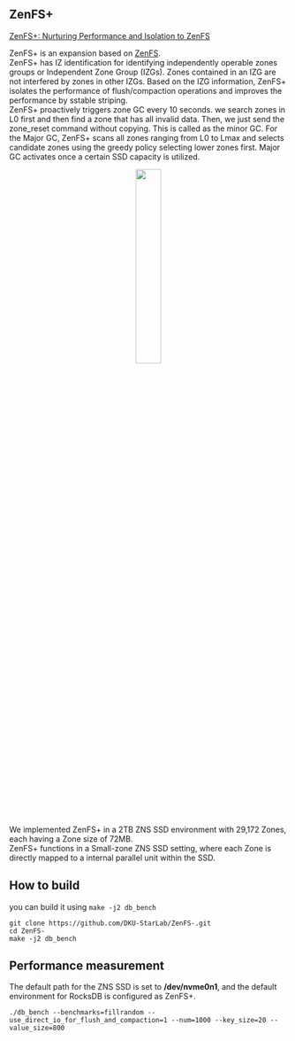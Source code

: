 ## ZenFS+
[ZenFS+: Nurturing Performance and Isolation to ZenFS](https://ieeexplore.ieee.org/document/10070767)

ZenFS+ is an expansion based on [ZenFS](https://github.com/westerndigitalcorporation/zenfs).<br/>
ZenFS+ has IZ identification for identifying independently operable zones groups or Independent Zone Group (IZGs). Zones contained in an IZG are not interfered by zones in other IZGs. Based on the IZG information, ZenFS+ isolates the performance of flush/compaction operations and improves the performance by sstable striping.<br/>
ZenFS+ proactively triggers zone GC every 10 seconds. we search zones in L0 first and then find a zone that has all invalid data. Then, we just send the zone_reset command without copying. This is called as the minor GC.
For the Major GC, ZenFS+ scans all zones ranging from L0 to Lmax and selects candidate zones using the greedy policy selecting lower zones first. Major GC activates once a certain SSD capacity is utilized.
<p align="center">
  <img src="https://github.com/DKU-StarLab/ZenFS-/assets/33346081/e152bf3f-c6a0-40ed-926b-3bcaab4f3caf" width="30%" height="30%">
</p>
We implemented ZenFS+ in a 2TB ZNS SSD environment with 29,172 Zones, each having a Zone size of 72MB.<br/>
ZenFS+ functions in a Small-zone ZNS SSD setting, where each Zone is directly mapped to a internal parallel unit within the SSD. 

## How to build
you can build it using `make -j2 db_bench`<br/>
```
git clone https://github.com/DKU-StarLab/ZenFS-.git
cd ZenFS-
make -j2 db_bench
```
## Performance measurement
The default path for the ZNS SSD is set to **/dev/nvme0n1**, and the default environment for RocksDB is configured as ZenFS+.<br/>
```
./db_bench --benchmarks=fillrandom --use_direct_io_for_flush_and_compaction=1 --num=1000 --key_size=20 --value_size=800
```
